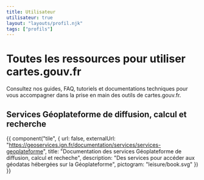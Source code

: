 ```yaml
---
title: Utilisateur
utilisateur: true
layout: "layouts/profil.njk"
tags: ["profils"]
---
```


# Toutes les ressources pour utiliser cartes.gouv.fr

Consultez nos guides, FAQ, tutoriels et documentations techniques pour vous accompagner dans la prise en main des outils de cartes.gouv.fr.

## Services Géoplateforme de diffusion, calcul et recherche

{{ component("tile", { url: false, externalUrl: "https://geoservices.ign.fr/documentation/services/services-geoplateforme", title: "Documentation des services Géoplateforme de diffusion, calcul et recheche", description: "Des services pour accéder aux géodatas hébergées sur la Géoplateforme", pictogram: "leisure/book.svg" }) }}
